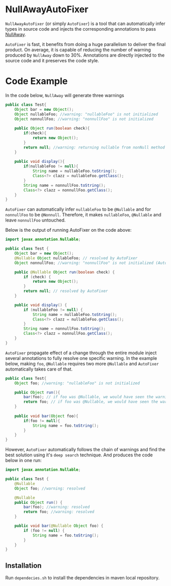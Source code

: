 # NullAwayAutoFixer
```NullAwayAutoFixer``` (or simply ```AutoFixer```) is a tool that can automatically infer types in source code and injects the 
corresponding annotations to pass [NullAway](https://github.com/uber/NullAway).

```AutoFixer``` is fast, it benefits from doing a huge parallelism to deliver the final product. On average, 
it is capable of reducing the number of warning produced by ```NullAway``` down to 30%. Annotations are directly injected to the source code 
and it preserves the code style.

# Code Example

In the code below, ```NullAway``` will generate three warnings

```java
public class Test{
    Object bar = new Object();
    Object nullableFoo; //warning: "nullableFoo" is not initialized
    Object nonnullFoo; //warning: "nonnullFoo" is not initialized
    
    public Object run(boolean check){
        if(check){
            return new Object();
        }
        return null; //warning: returning nullable from nonNull method
    }
    
    public void display(){
        if(nullableFoo != null){
            String name = nullableFoo.toString();
            Class<?> clazz = nullableFoo.getClass();
        }
        String name = nonnullFoo.toString();
        Class<?> clazz = nonnullFoo.getClass();
    }
}
```

```AutoFixer``` can automatically infer ```nullableFoo``` to be ```@Nullable``` and for ```nonnullFoo``` to be ```@Nonnull```.
Therefore, it makes ```nullableFoo```, ```@Nullable``` and leave ```nonnullFoo``` untouched.

Below is the output of running AutoFixer on the code above:

```java
import javax.annotation.Nullable;

public class Test {
    Object bar = new Object();
    @Nullable Object nullableFoo; // resolved by AutoFixer
    Object nonnullFoo; //warning: "nonnullFoo" is not initialized (AutoFixer will not make it Nullable since it produces a lot more errors).

    public @Nullable Object run(boolean check) {
        if (check) {
            return new Object();
        }
        return null; // resolved by AutoFixer
    }

    public void display() {
        if (nullableFoo != null) {
            String name = nullableFoo.toString();
            Class<?> clazz = nullableFoo.getClass();
        }
        String name = nonnullFoo.toString();
        Class<?> clazz = nonnullFoo.getClass();
    }
}
```

```AutoFixer``` propagate effect of a change through the entire module inject several annotations to fully resolve one specific warning.
In the example below, making ```foo```, ```@Nullable``` requires two more ```@Nullable``` and ```AutoFixer``` automatically takes care of that.

```java
public class Test{
    Object foo; //warning: "nullableFoo" is not initialized

    public Object run(){
        bar(foo); // if foo was @Nullable, we would have seen the warning: passing nullable to nonnull param
        return foo; // if foo was @Nullable, we would have seen the warning: returning nullable from non-null method
    }
    
    public void bar(Object foo){
        if(foo != null){
            String name = foo.toString(); 
        }
    }
}
```

However, ```AutoFixer``` automatically follows the chain of warnings and find the best solution using it's ```deep search``` technique.
And produces the code below in one run:

```java
import javax.annotation.Nullable;

public class Test {
    @Nullable
    Object foo; //warning: resolved

    @Nullable
    public Object run() {
        bar(foo); //warning: resolved
        return foo; //warning: resolved
    }

    public void bar(@Nullable Object foo) {
        if (foo != null) {
            String name = foo.toString();
        }
    }
}
```

## Installation

Run ```dependecies.sh``` to install the dependencies in maven local repository.
